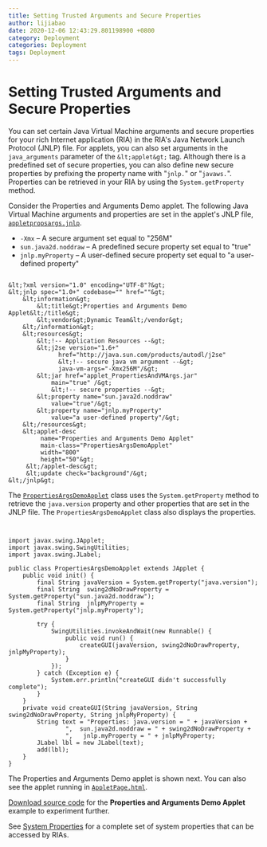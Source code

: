 ```yaml
---
title: Setting Trusted Arguments and Secure Properties
author: lijiabao
date: 2020-12-06 12:43:29.801198900 +0800
category: Deployment
categories: Deployment
tags: Deployment
---
```


# Setting Trusted Arguments and Secure Properties

You can set certain Java Virtual Machine arguments and secure properties for your rich Internet application (RIA) in the RIA's Java Network Launch Protocol (JNLP) file. For applets, you can also set arguments in the `java_arguments` parameter of the `&lt;applet&gt;` tag. Although there is a predefined set of secure properties, you can also define new secure properties by prefixing the property name with "`jnlp.`" or "`javaws.`". Properties can be retrieved in your RIA by using the `System.getProperty` method.

Consider the Properties and Arguments Demo applet. The following Java Virtual Machine arguments and properties are set in the applet's JNLP file, 
[`appletpropsargs.jnlp`](examples/applet_PropertiesAndVMArgs/src/appletpropsargs.jnlp).

- `-Xmx` &#8211; A secure argument set equal to "256M"
- `sun.java2d.noddraw` &#8211; A predefined secure property set equal to "true"
- `jnlp.myProperty` &#8211; A user-defined secure property set equal to "a user-defined property"

```

&lt;?xml version="1.0" encoding="UTF-8"?&gt;
&lt;jnlp spec="1.0+" codebase="" href=""&gt;
    &lt;information&gt;
        &lt;title&gt;Properties and Arguments Demo Applet&lt;/title&gt;
        &lt;vendor&gt;Dynamic Team&lt;/vendor&gt;
    &lt;/information&gt;
    &lt;resources&gt;
        &lt;!-- Application Resources --&gt;
        &lt;j2se version="1.6+"
              href="http://java.sun.com/products/autodl/j2se"
              &lt;!-- secure java vm argument --&gt;
              java-vm-args="-Xmx256M"/&gt;
        &lt;jar href="applet_PropertiesAndVMArgs.jar"
            main="true" /&gt;
            &lt;!-- secure properties --&gt;
        &lt;property name="sun.java2d.noddraw"
            value="true"/&gt;
        &lt;property name="jnlp.myProperty"
            value="a user-defined property"/&gt;
    &lt;/resources&gt;
    &lt;applet-desc 
         name="Properties and Arguments Demo Applet"
         main-class="PropertiesArgsDemoApplet"
         width="800"
         height="50"&gt;             
     &lt;/applet-desc&gt;
     &lt;update check="background"/&gt;
&lt;/jnlp&gt;

```

The 
[`PropertiesArgsDemoApplet`](examples/applet_PropertiesAndVMArgs/src/PropertiesArgsDemoApplet.java) class uses the `System.getProperty` method to retrieve the `java.version` property and other properties that are set in the JNLP file. The `PropertiesArgsDemoApplet` class also displays the properties.

```


import javax.swing.JApplet;
import javax.swing.SwingUtilities;
import javax.swing.JLabel;

public class PropertiesArgsDemoApplet extends JApplet {
    public void init() {
        final String javaVersion = System.getProperty("java.version");
        final String  swing2dNoDrawProperty = System.getProperty("sun.java2d.noddraw");
        final String  jnlpMyProperty = System.getProperty("jnlp.myProperty");        

        try {
            SwingUtilities.invokeAndWait(new Runnable() {
                public void run() {
                    createGUI(javaVersion, swing2dNoDrawProperty, jnlpMyProperty);
                }
            });
        } catch (Exception e) {
            System.err.println("createGUI didn't successfully complete");
        }
    }
    private void createGUI(String javaVersion, String swing2dNoDrawProperty, String jnlpMyProperty) {
        String text = "Properties: java.version = " + javaVersion + 
                ",  sun.java2d.noddraw = " + swing2dNoDrawProperty +
                ",   jnlp.myProperty = " + jnlpMyProperty;
        JLabel lbl = new JLabel(text);
        add(lbl);
    }
}

```

The Properties and Arguments Demo applet is shown next. You can also see the applet running in 
[`AppletPage.html`](examples/dist/applet_PropertiesAndVMArgs/AppletPage.html).


[Download source code](examplesIndex.html#PropertiesAndVMArgs) for the **Properties and Arguments Demo Applet** example to experiment further.

See 
[System Properties](properties.html) for a complete set of system properties that can be accessed by RIAs.
